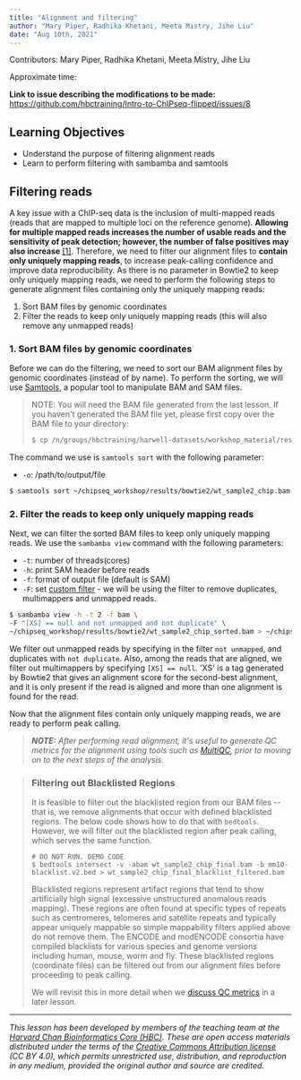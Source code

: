 ```yaml
---
title: "Alignment and filtering"
author: "Mary Piper, Radhika Khetani, Meeta Mistry, Jihe Liu"
date: "Aug 10th, 2021"
---
```


Contributors: Mary Piper, Radhika Khetani, Meeta Mistry, Jihe Liu

Approximate time:

**Link to issue describing the modifications to be made:** https://github.com/hbctraining/Intro-to-ChIPseq-flipped/issues/8

## Learning Objectives

* Understand the purpose of filtering alignment reads
* Learn to perform filtering with sambamba and samtools

## Filtering reads

A key issue with a ChIP-seq data is the inclusion of multi-mapped reads (reads that are mapped to multiple loci on the reference genome). **Allowing for multiple mapped reads increases the number of usable reads and the sensitivity of peak detection; however, the number of false positives may also increase** [[1]](https://www.ncbi.nlm.nih.gov/pubmed/21779159/). Therefore, we need to filter our alignment files to **contain only uniquely mapping reads**, to increase peak-calling confidence and improve data reproducibility. As there is no parameter in Bowtie2 to keep only uniquely mapping reads, we need to perform the following steps to generate alignment files containing only the uniquely mapping reads:

1. Sort BAM files by genomic coordinates
2. Filter the reads to keep only uniquely mapping reads (this will also remove any unmapped reads)

### 1. Sort BAM files by genomic coordinates

Before we can do the filtering, we need to sort our BAM alignment files by genomic coordinates (instead of by name). To perform the sorting, we will use [Samtools](http://www.htslib.org/), a popular tool to manipulate BAM and SAM files.

> NOTE: 
> You will need the BAM file generated from the last lesson. If you haven't generated the BAM file yet, please first copy over the BAM file to your directory:
> ```bash
> $ cp /n/groups/hbctraining/harwell-datasets/workshop_material/results/bowtie2/wt_sample2_chip.bam ~/chipseq_workshop/results/bowtie2/wt_sample2_chip.bam
> ``` 

The command we use is `samtools sort` with the following parameter:

* `-o`: /path/to/output/file

```bash
$ samtools sort ~/chipseq_workshop/results/bowtie2/wt_sample2_chip.bam -o ~/chipseq_workshop/results/bowtie2/wt_sample2_chip_sorted.bam \
```

### 2. Filter the reads to keep only uniquely mapping reads

Next, we can filter the sorted BAM files to keep only uniquely mapping reads. We use the `sambamba view` command with the following parameters:

* `-t`: number of threads(cores)
* `-h`: print SAM header before reads
* `-f`: format of output file (default is SAM)
* `-F`: set [custom filter](https://github.com/lomereiter/sambamba/wiki/%5Bsambamba-view%5D-Filter-expression-syntax) - we will be using the filter to remove duplicates, multimappers and unmapped reads.

```bash
$ sambamba view -h -t 2 -f bam \
-F "[XS] == null and not unmapped and not duplicate" \
~/chipseq_workshop/results/bowtie2/wt_sample2_chip_sorted.bam > ~/chipseq_workshop/results/bowtie2/wt_sample2_chip_final.bam
```

We filter out unmapped reads by specifying in the filter `not unmapped`, and duplicates with `not duplicate`. Also, among the reads that are aligned, we filter out multimappers by specifying `[XS] == null`. 'XS' is a tag generated by Bowtie2 that gives an alignment score for the second-best alignment, and it is only present if the read is aligned and more than one alignment is found for the read.

Now that the alignment files contain only uniquely mapping reads, we are ready to perform peak calling.

> _**NOTE:** After performing read alignment, it's useful to generate QC metrics for the alignment using tools such as [MultiQC](http://multiqc.info), prior to moving on to the next steps of the analysis._

> ### Filtering out Blacklisted Regions
> It is feasible to filter out the blacklisted region from our BAM files --  that is, we remove alignments that occur with defined blacklisted regions. The below code shows how to do that with `bedtools`. However, we will filter out the blacklisted region after peak calling, which serves the same function.
> ``` 
> # DO NOT RUN. DEMO CODE
> $ bedtools intersect -v -abam wt_sample2_chip_final.bam -b mm10-blacklist.v2.bed > wt_sample2_chip_final_blacklist_filtered.bam
> ```
> 
> Blacklisted regions represent artifact regions that tend to show artificially high signal (excessive unstructured anomalous reads mapping). These regions are often found at specific types of repeats such as centromeres, telomeres and satellite repeats and typically appear uniquely mappable so simple mappability filters applied above do not remove them. The ENCODE and modENCODE consortia have compiled blacklists for various species and genome versions including human, mouse, worm and fly. These blacklisted regions (coordinate files) can be filtered out from our alignment files before proceeding to peak calling.
> 
> We will revisit this in more detail when we [discuss QC metrics](https://hbctraining.github.io/Intro-to-ChIPseq/lessons/07_QC_quality_metrics.html) in a later lesson.

***
*This lesson has been developed by members of the teaching team at the [Harvard Chan Bioinformatics Core (HBC)](http://bioinformatics.sph.harvard.edu/). These are open access materials distributed under the terms of the [Creative Commons Attribution license](https://creativecommons.org/licenses/by/4.0/) (CC BY 4.0), which permits unrestricted use, distribution, and reproduction in any medium, provided the original author and source are credited.*

